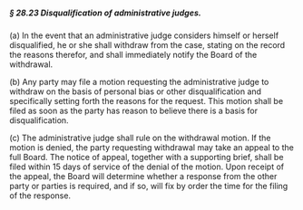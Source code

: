 ##### § 28.23 Disqualification of administrative judges. #####

(a) In the event that an administrative judge considers himself or herself disqualified, he or she shall withdraw from the case, stating on the record the reasons therefor, and shall immediately notify the Board of the withdrawal.

(b) Any party may file a motion requesting the administrative judge to withdraw on the basis of personal bias or other disqualification and specifically setting forth the reasons for the request. This motion shall be filed as soon as the party has reason to believe there is a basis for disqualification.

(c) The administrative judge shall rule on the withdrawal motion. If the motion is denied, the party requesting withdrawal may take an appeal to the full Board. The notice of appeal, together with a supporting brief, shall be filed within 15 days of service of the denial of the motion. Upon receipt of the appeal, the Board will determine whether a response from the other party or parties is required, and if so, will fix by order the time for the filing of the response.